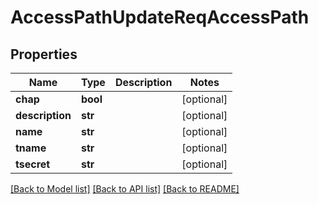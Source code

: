 # AccessPathUpdateReqAccessPath

## Properties
Name | Type | Description | Notes
------------ | ------------- | ------------- | -------------
**chap** | **bool** |  | [optional] 
**description** | **str** |  | [optional] 
**name** | **str** |  | [optional] 
**tname** | **str** |  | [optional] 
**tsecret** | **str** |  | [optional] 

[[Back to Model list]](../README.md#documentation-for-models) [[Back to API list]](../README.md#documentation-for-api-endpoints) [[Back to README]](../README.md)


